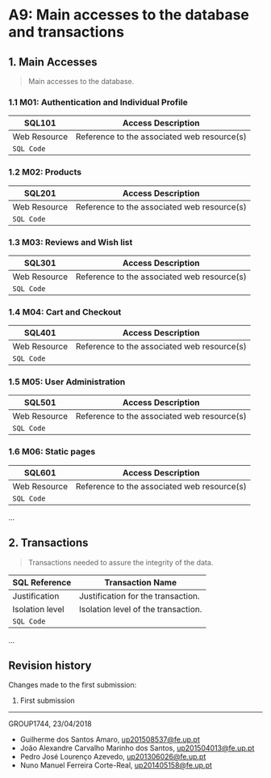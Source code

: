 # A9: Main accesses to the database and transactions
 
## 1. Main Accesses
 
> Main accesses to the database.

### 1.1 M01: Authentication and Individual Profile
 
|     SQL101    | Access Description                          |
| ------------- | ------------------------------------------- |
| Web Resource  | Reference to the associated web resource(s) |
| `SQL Code`    |                                             |

### 1.2 M02: Products
 
|     SQL201    | Access Description                          |
| ------------- | ------------------------------------------- |
| Web Resource  | Reference to the associated web resource(s) |
| `SQL Code`    |                                             |

### 1.3 M03: Reviews and Wish list
 
|     SQL301    | Access Description                          |
| ------------- | ------------------------------------------- |
| Web Resource  | Reference to the associated web resource(s) |
| `SQL Code`    |                                             |

### 1.4 M04: Cart and Checkout
 
|     SQL401    | Access Description                          |
| ------------- | ------------------------------------------- |
| Web Resource  | Reference to the associated web resource(s) |
| `SQL Code`    |                                             |

### 1.5 M05: User Administration
 
|     SQL501    | Access Description                          |
| ------------- | ------------------------------------------- |
| Web Resource  | Reference to the associated web resource(s) |
| `SQL Code`    |                                             |

### 1.6 M06: Static pages
 
|     SQL601    | Access Description                          |
| ------------- | ------------------------------------------- |
| Web Resource  | Reference to the associated web resource(s) |
| `SQL Code`    |                                             |

...
 
## 2. Transactions
 
> Transactions needed to assure the integrity of the data.
 
| SQL Reference   | Transaction Name                    |
| --------------- | ----------------------------------- |
| Justification   | Justification for the transaction.  |
| Isolation level | Isolation level of the transaction. |
| `SQL Code`      |                                     |
 
...
 
## Revision history
 
Changes made to the first submission:
1. First submission
 
***
 
GROUP1744, 23/04/2018

- Guilherme dos Santos Amaro, up201508537@fe.up.pt
- João Alexandre Carvalho Marinho dos Santos, up201504013@fe.up.pt
- Pedro José Lourenço Azevedo, up201306026@fe.up.pt
- Nuno Manuel Ferreira Corte-Real, up201405158@fe.up.pt
